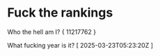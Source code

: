 # Fuck the rankings

Who the hell am I?
{ 11217762 }

What fucking year is it?
[ 2025-03-23T05:23:20Z ]
